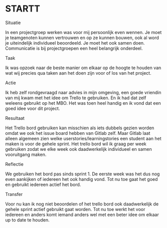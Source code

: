 # STARTT

Situatie

In een projectgroep werken was voor mij persoonlijk even wennen. Je moet je teamgenoten kunnen vertrouwen en op ze kunnen bouwen, ook al word je uiteindelijk individueel beoordeeld. Je moet het ook samen doen. Communicatie is bij projectgroepen een heel belangrijk onderdeel.

Taak

Ik was opzoek naar de beste manier om elkaar op de hoogte te houden van wat wij precies qua taken aan het doen zijn voor of los van het project.

Actie

Ik heb zelf rondgevraagd naar advies in mijn omgeving, een goede vriendin van mij kwam met het idee om Trello te gebruiken. En ik had dat zelf weleens gebruikt op het MBO. Het was toen heel handig en ik vond dat een goed idee voor dit project.

Resultaat

Het Trello bord gebruiken kan misschien als iets dubbels gezien worden omdat we ook het issue board hebben van Gitlab zelf. Maar Gitlab laat alleen algemeen zien welke userstories/learningstories een student aan het maken is voor de gehele sprint. Het trello bord wil ik graag per week gebruiken zodat we elke week ook daadwerkelijk individueel en samen vooruitgang maken.

Reflectie

We gebruiken het bord pas sinds sprint 1. De eerste week was het dus nog even aankijken of iedereen het ook handig vond. Tot nu toe gaat het goed en gebruikt iedereen actief het bord.

Transfer

Voor nu kan ik nog niet beoordelen of het trello bord ook daadwerkelijk de gehele sprint actief gebruikt gaat worden. Tot nu toe werkt het voor iedereen en anders komt iemand anders wel met een beter idee om elkaar up to date te houden.